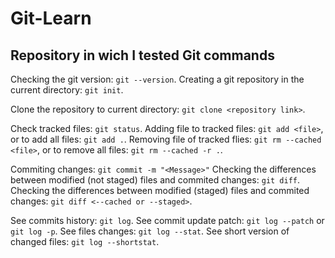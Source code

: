 # Git-Learn
## Repository in wich I tested Git commands

Checking the git version: ```git --version```.
Creating a git repository in the current directory: ```git init```.

Clone the repository to current directory: ```git clone <repository link>```.

Check tracked files: ```git status```.
Adding file to tracked files: ```git add <file>```, or to add all files: ```git add .```.
Removing file of tracked flies: ```git rm --cached <file>```, or to remove all files: ```git rm --cached -r .```.

Commiting changes: ```git commit -m "<Message>"```
Checking the differences between modified (not staged) files and commited changes: ```git diff```. 
Checking the differences between modified (staged) files and commited changes: ```git diff <--cached or --staged>```.

See commits history: ```git log```.
See commit update patch: ```git log --patch``` or ```git log -p```.
See files changes: ```git log --stat```.
See short version of changed files: ```git log --shortstat```.
